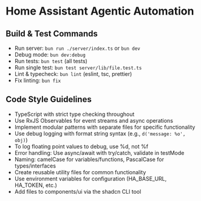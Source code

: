 # Home Assistant Agentic Automation

## Build & Test Commands

- Run server: `bun run ./server/index.ts` or `bun dev`
- Debug mode: `bun dev:debug`
- Run tests: `bun test` (all tests)
- Run single test: `bun test server/lib/file.test.ts`
- Lint & typecheck: `bun lint` (eslint, tsc, prettier)
- Fix linting: `bun fix`

## Code Style Guidelines

- TypeScript with strict type checking throughout
- Use RxJS Observables for event streams and async operations
- Implement modular patterns with separate files for specific functionality
- Use debug logging with format string syntax (e.g., `d('message: %o', obj)`)
- To log floating point values to debug, use %d, not %f
- Error handling: Use async/await with try/catch, validate in testMode
- Naming: camelCase for variables/functions, PascalCase for types/interfaces
- Create reusable utility files for common functionality
- Use environment variables for configuration (HA_BASE_URL, HA_TOKEN, etc.)
- Add files to components/ui via the shadcn CLI tool
